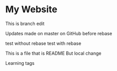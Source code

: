 # My Website

This is branch edit

Updates made on master on GitHub before rebase

test without rebase
test with rebase

This is a file that is README
But local change

Learning tags